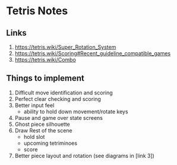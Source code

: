 # Tetris Notes

## Links 
1. https://tetris.wiki/Super_Rotation_System
2. https://tetris.wiki/Scoring#Recent_guideline_compatible_games
3. https://tetris.wiki/Combo

## Things to implement
1. Difficult move identification and scoring
2. Perfect clear checking and scoring
3. Better input feel
    - ability to hold down movement/rotate keys
4. Pause and game over state screens
5. Ghost piece silhouette
6. Draw Rest of the scene 
    - hold slot
    - upcoming tetriminoes
    - score
7. Better piece layout and rotation (see diagrams in [link 3])
